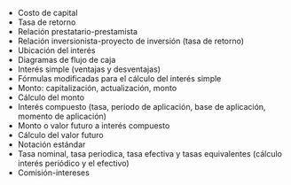 - Costo de capital
- Tasa de retorno
- Relación prestatario-prestamista
- Relación inversionista-proyecto de inversión (tasa de retorno)
- Ubicación del interés
- Diagramas de flujo de caja
- Interés simple (ventajas y desventajas)
- Fórmulas modificadas para el cálculo del interés simple
- Monto: capitalización, actualización, monto
- Cálculo del monto
- Interés compuesto (tasa, periodo de aplicación, base de aplicación, momento de aplicación)
- Monto o valor futuro a interés compuesto
- Cálculo del valor futuro
- Notación estándar
- Tasa nominal, tasa periodica,  tasa efectiva y tasas equivalentes (cálculo interés periódico y el efectivo)
- Comisión-intereses